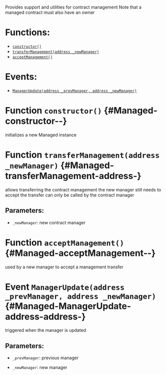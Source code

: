 Provides support and utilities for contract management
Note that a managed contract must also have an owner

# Functions:
- [`constructor()`](#Managed-constructor--)
- [`transferManagement(address _newManager)`](#Managed-transferManagement-address-)
- [`acceptManagement()`](#Managed-acceptManagement--)

# Events:
- [`ManagerUpdate(address _prevManager, address _newManager)`](#Managed-ManagerUpdate-address-address-)


# Function `constructor()` {#Managed-constructor--}
initializes a new Managed instance


# Function `transferManagement(address _newManager)` {#Managed-transferManagement-address-}
allows transferring the contract management
the new manager still needs to accept the transfer
can only be called by the contract manager


## Parameters:
- `_newManager`:    new contract manager


# Function `acceptManagement()` {#Managed-acceptManagement--}
used by a new manager to accept a management transfer



# Event `ManagerUpdate(address _prevManager, address _newManager)` {#Managed-ManagerUpdate-address-address-}
triggered when the manager is updated


## Parameters:
- `_prevManager`: previous manager

- `_newManager`:  new manager

